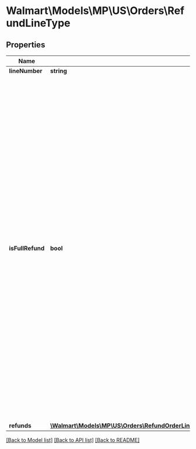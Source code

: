 # Walmart\Models\MP\US\Orders\RefundLineType

## Properties

Name | Type | Description | Notes
------------ | ------------- | ------------- | -------------
**lineNumber** | **string** |  |
**isFullRefund** | **bool** | Specifies that a full Refund is required to be set as true to do a full refund including all the applicable charges like tax and shipping. If full refund is set as false and full item price is entered in the charge amount field, applicable charges like tax and shipping will also be refunded to perform a full refund. In case of request containing multiple order lines, all order lines should either be of full refund scenario or partial refund but not both. Allowed values are true and false. | [optional] [default to false]
**refunds** | [**\Walmart\Models\MP\US\Orders\RefundOrderLinesRequestOrderRefundOrderLinesOrderLineInnerRefunds**](RefundOrderLinesRequestOrderRefundOrderLinesOrderLineInnerRefunds.md) |  |


[[Back to Model list]](./) [[Back to API list]](../../../../../README.md#supported-apis) [[Back to README]](../../../../../README.md)
